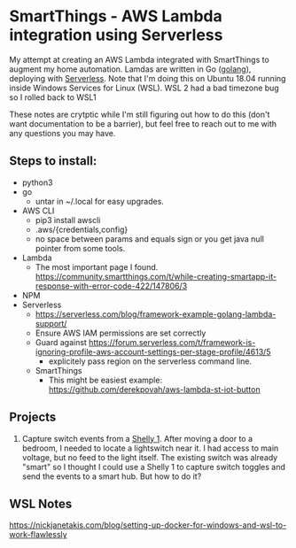 # SmartThings - AWS Lambda integration using Serverless 
My attempt at creating an AWS Lambda integrated with SmartThings to augment my home automation.  Lamdas are written in Go ([golang](https://golang.org)), deploying with [Serverless](https://serverless.com).  Note that I'm doing this on Ubuntu 18.04 running inside Windows Services for Linux (WSL).  WSL 2 had a bad timezone bug so I rolled back to WSL1

These notes are crytptic while I'm still figuring out how to do this (don't want documentation to be a barrier), but feel free to reach out to me with any questions you may have.  
## Steps to install:

- python3 
- go
  - untar in ~/.local for easy upgrades.
- AWS CLI
  - pip3 install awscli
  - .aws/{credentials,config}
  - no space between params and equals sign or you get java null pointer from some tools.
- Lambda
  - The most important page I found.  https://community.smartthings.com/t/while-creating-smartapp-it-response-with-error-code-422/147806/3
- NPM
- Serverless
  - https://serverless.com/blog/framework-example-golang-lambda-support/  
  - Ensure AWS IAM permissions are set correctly
  - Guard against https://forum.serverless.com/t/framework-is-ignoring-profile-aws-account-settings-per-stage-profile/4613/5
    - explicitely pass region on the serverless command line.
  - SmartThings
    - This might be easiest example:  https://github.com/derekpovah/aws-lambda-st-iot-button


## Projects
1. Capture switch events from a [Shelly 1](https://shelly.cloud/shelly1-open-source/). 
After moving a door to a bedroom, I needed to locate a lightswitch near it.  I had access to main voltage, but no feed to the light itself.  The existing switch was already "smart" so I thought I could use a Shelly 1 to capture switch toggles and send the events to a smart hub.  But how to do it?

## WSL Notes
https://nickjanetakis.com/blog/setting-up-docker-for-windows-and-wsl-to-work-flawlessly
